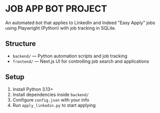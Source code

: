# JOB APP BOT PROJECT

An automated bot that applies to LinkedIn and Indeed "Easy Apply" jobs using Playwright (Python) with job tracking in SQLite.

## Structure

- `backend/` — Python automation scripts and job tracking
- `frontend/` — Next.js UI for controlling job search and applications

## Setup

1. Install Python 3.13+
2. Install dependencies inside `backend/`
3. Configure `config.json` with your info
4. Run `apply_linkedin.py` to start applying
